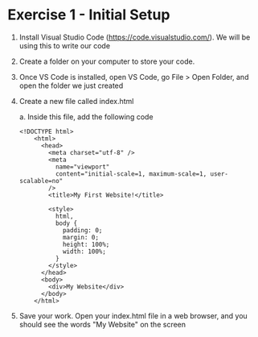 # Exercise 1 - Initial Setup

1.  Install Visual Studio Code (https://code.visualstudio.com/). We will be using this to write our code
2.  Create a folder on your computer to store your code.
3.  Once VS Code is installed, open VS Code, go File > Open Folder, and open the folder we just created
4.  Create a new file called index.html

    a. Inside this file, add the following code


        <!DOCTYPE html>
            <html>
              <head>
                <meta charset="utf-8" />
                <meta
                  name="viewport"
                  content="initial-scale=1, maximum-scale=1, user-scalable=no"
                />
                <title>My First Website!</title>
            
                <style>
                  html,
                  body {
                    padding: 0;
                    margin: 0;
                    height: 100%;
                    width: 100%;
                  }
                </style>
              </head>
              <body>
                <div>My Website</div>
              </body>
            </html>



5. Save your work. Open your index.html file in a web browser, and you should see the words "My Website" on the screen
